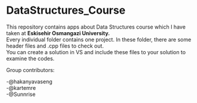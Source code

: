 <!DOCTYPE html>
<html>

<head>
  <meta charset="utf-8">
  <meta name="viewport" content="width=device-width, initial-scale=1.0">
  <link rel="stylesheet" href="https://stackedit.io/style.css" />
</head>

<body class="stackedit">
  <div class="stackedit__html"><h1 id="datastructures_course">DataStructures_Course</h1>
<p>This repository contains apps about Data Structures course which I have taken at <strong>Eskisehir Osmangazi University.</strong><br>
Every individual folder contains one project. In these folder, there are some header files and .cpp files to check out.<br>
You can create a solution in VS and include these files to your solution to examine the codes.</p>
<p>Group contributors:</p>
<p>-@hakanyavaseng<br>
-@kartemre<br>
-@Sunnrise</p>
</div>
</body>

</html>
